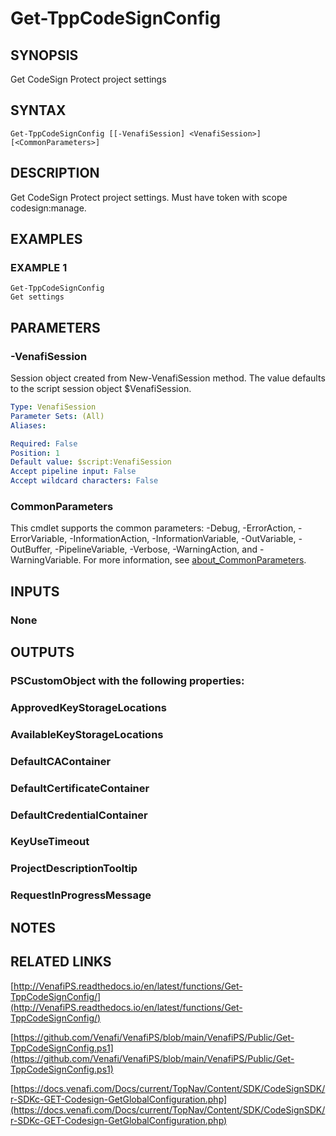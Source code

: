 # Get-TppCodeSignConfig

## SYNOPSIS
Get CodeSign Protect project settings

## SYNTAX

```
Get-TppCodeSignConfig [[-VenafiSession] <VenafiSession>] [<CommonParameters>]
```

## DESCRIPTION
Get CodeSign Protect project settings. 
Must have token with scope codesign:manage.

## EXAMPLES

### EXAMPLE 1
```
Get-TppCodeSignConfig
Get settings
```

## PARAMETERS

### -VenafiSession
Session object created from New-VenafiSession method. 
The value defaults to the script session object $VenafiSession.

```yaml
Type: VenafiSession
Parameter Sets: (All)
Aliases:

Required: False
Position: 1
Default value: $script:VenafiSession
Accept pipeline input: False
Accept wildcard characters: False
```

### CommonParameters
This cmdlet supports the common parameters: -Debug, -ErrorAction, -ErrorVariable, -InformationAction, -InformationVariable, -OutVariable, -OutBuffer, -PipelineVariable, -Verbose, -WarningAction, and -WarningVariable. For more information, see [about_CommonParameters](http://go.microsoft.com/fwlink/?LinkID=113216).

## INPUTS

### None
## OUTPUTS

### PSCustomObject with the following properties:
###     ApprovedKeyStorageLocations
###     AvailableKeyStorageLocations
###     DefaultCAContainer
###     DefaultCertificateContainer
###     DefaultCredentialContainer
###     KeyUseTimeout
###     ProjectDescriptionTooltip
###     RequestInProgressMessage
## NOTES

## RELATED LINKS

[http://VenafiPS.readthedocs.io/en/latest/functions/Get-TppCodeSignConfig/](http://VenafiPS.readthedocs.io/en/latest/functions/Get-TppCodeSignConfig/)

[https://github.com/Venafi/VenafiPS/blob/main/VenafiPS/Public/Get-TppCodeSignConfig.ps1](https://github.com/Venafi/VenafiPS/blob/main/VenafiPS/Public/Get-TppCodeSignConfig.ps1)

[https://docs.venafi.com/Docs/current/TopNav/Content/SDK/CodeSignSDK/r-SDKc-GET-Codesign-GetGlobalConfiguration.php](https://docs.venafi.com/Docs/current/TopNav/Content/SDK/CodeSignSDK/r-SDKc-GET-Codesign-GetGlobalConfiguration.php)

